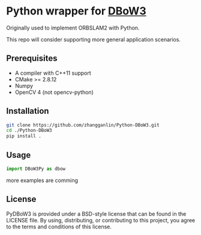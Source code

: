 # Python wrapper for [DBoW3](https://github.com/rmsalinas/DBow3)

Originally used to implement ORBSLAM2 with Python. 

This repo will consider supporting more general application scenarios.


## Prerequisites

* A compiler with C++11 support
* CMake >= 2.8.12
* Numpy
* OpenCV 4 (not opencv-python)


## Installation
```bash
git clone https://github.com/zhangganlin/Python-DBoW3.git
cd ./Python-DBoW3
pip install .
```

## Usage

```python
import DBoW3Py as dbow
```

more examples are comming 

## License

PyDBoW3 is provided under a BSD-style license that can be found in the LICENSE
file. By using, distributing, or contributing to this project, you agree to the
terms and conditions of this license.